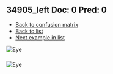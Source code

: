 ## 34905_left Doc: 0 Pred: 0
- [Back to confusion matrix](https://github.com/juliandewit/kaggle_retinopathy/blob/master/matrix.md)
- [Back to list](https://github.com/juliandewit/kaggle_retinopathy/blob/master/lists/00/list.md)
- [Next example in list](https://github.com/juliandewit/kaggle_retinopathy/blob/master/lists/00/34/34907_left.md)

![Eye](https://retinopaty.blob.core.windows.net/size1024/34905_left_0.jpeg)

### 

![Eye]()
